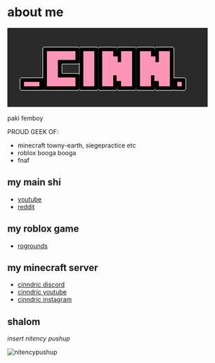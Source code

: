 # about me
![banner](https://github.com/cinn08/bio/blob/main/banner.png)

paki femboy


PROUD GEEK OF:
- minecraft towny-earth, siegepractice etc
- roblox booga booga
- fnaf

## my main shi
- [youtube](https://www.youtube.com/@cinn_08)
- [reddit](https://www.reddit.com/u/cinn08)

## my roblox game
- [rogrounds](https://www.roblox.com/games/11994994061)

## my minecraft server
- [cinndric discord](https://www.discord.gg/eUYcGYDXza)
- [cinndric youtube](https://www.youtube.com/@cinndric)
- [cinndric instagram](https://www.instagram.com/cinndric)

## shalom
*insert nitency pushup*

![nitencypushup](https://github.com/cinn08/bio/blob/main/nitencypushup.gif)
